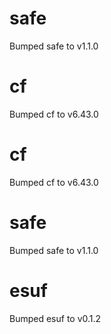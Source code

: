 
# safe
Bumped safe to v1.1.0

# cf
Bumped cf to v6.43.0

# cf
Bumped cf to v6.43.0

# safe
Bumped safe to v1.1.0

# esuf
Bumped esuf to v0.1.2
